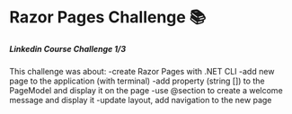 # Razor Pages Challenge 📚
##### Linkedin Course Challenge 1/3

This challenge was about:
-create Razor Pages with .NET CLI
-add new page to the application (with terminal)
-add property (string []) to the PageModel and display it on the page
-use @section to create a welcome message and display it
-update layout, add navigation to the new page

